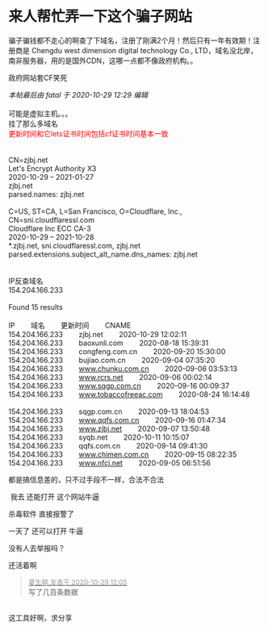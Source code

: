 # 来人帮忙弄一下这个骗子网站


骗子骗钱都不走心的啊<img src="static/image/smiley/default/sweat.gif" smilieid="10" border="0" alt="" />查了下域名，注册了刚满2个月！然后只有一年有效期！注册商是 Chengdu west dimension digital technology Co., LTD，域名没北岸，南非服务器，用的是国外CDN，这哪一点都不像政府机构。。

政府网站套CF笑死

<i class="pstatus"> 本帖最后由 fatal 于 2020-10-29 12:29 编辑 </i><br />
<br />
可能是虚拟主机。。。<br />
挂了那么多域名<br />
<font color="Red">更新时间和它lets证书时间包括cf证书时间基本一致<br />
</font><br />
<br />
 CN=zjbj.net<br />
 Let's Encrypt Authority X3<br />
 2020-10-29 – 2021-01-27<br />
 zjbj.net<br />
 parsed.names: zjbj.net<br />
<br />
 C=US, ST=CA, L=San Francisco, O=Cloudflare, Inc., CN=sni.cloudflaressl.com<br />
 Cloudflare Inc ECC CA-3<br />
 2020-10-29 – 2021-10-28<br />
 *.zjbj.net, sni.cloudflaressl.com, zjbj.net<br />
 parsed.extensions.subject_alt_name.dns_names: zjbj.net<br />
<br />
<br />
IP反查域名<br />
154.204.166.233<br />
 <br />
Found 15 results<br />
<br />
IP&nbsp; &nbsp; &nbsp; &nbsp; 域名&nbsp; &nbsp; &nbsp; &nbsp; 更新时间&nbsp; &nbsp; &nbsp; &nbsp; CNAME<br />
154.204.166.233&nbsp; &nbsp; &nbsp; &nbsp; zjbj.net&nbsp; &nbsp; &nbsp; &nbsp; 2020-10-29 12:02:11&nbsp; &nbsp; &nbsp; &nbsp; <br />
154.204.166.233&nbsp; &nbsp; &nbsp; &nbsp; baoxunli.com&nbsp; &nbsp; &nbsp; &nbsp; 2020-08-18 15:39:31&nbsp; &nbsp; &nbsp; &nbsp; <br />
154.204.166.233&nbsp; &nbsp; &nbsp; &nbsp; congfeng.com.cn&nbsp; &nbsp; &nbsp; &nbsp; 2020-09-20 15:30:00&nbsp; &nbsp; &nbsp; &nbsp; <br />
154.204.166.233&nbsp; &nbsp; &nbsp; &nbsp; bujiao.com.cn&nbsp; &nbsp; &nbsp; &nbsp; 2020-09-04 07:35:20&nbsp; &nbsp; &nbsp; &nbsp; <br />
154.204.166.233&nbsp; &nbsp; &nbsp; &nbsp; www.chunku.com.cn&nbsp; &nbsp; &nbsp; &nbsp; 2020-09-06 03:53:13&nbsp; &nbsp; &nbsp; &nbsp; <br />
154.204.166.233&nbsp; &nbsp; &nbsp; &nbsp; www.rcrs.net&nbsp; &nbsp; &nbsp; &nbsp; 2020-09-06 00:02:14&nbsp; &nbsp; &nbsp; &nbsp; <br />
154.204.166.233&nbsp; &nbsp; &nbsp; &nbsp; www.sqgp.com.cn&nbsp; &nbsp; &nbsp; &nbsp; 2020-09-16 00:09:37&nbsp; &nbsp; &nbsp; &nbsp; <br />
154.204.166.233&nbsp; &nbsp; &nbsp; &nbsp; www.tobaccofreeac.com&nbsp; &nbsp; &nbsp; &nbsp; 2020-08-24 16:14:48&nbsp; &nbsp; &nbsp; &nbsp; <br />
154.204.166.233&nbsp; &nbsp; &nbsp; &nbsp; sqgp.com.cn&nbsp; &nbsp; &nbsp; &nbsp; 2020-09-13 18:04:53&nbsp; &nbsp; &nbsp; &nbsp; <br />
154.204.166.233&nbsp; &nbsp; &nbsp; &nbsp; www.qqfs.com.cn&nbsp; &nbsp; &nbsp; &nbsp; 2020-09-16 01:47:34&nbsp; &nbsp; &nbsp; &nbsp; <br />
154.204.166.233&nbsp; &nbsp; &nbsp; &nbsp; www.zjbj.net&nbsp; &nbsp; &nbsp; &nbsp; 2020-09-07 13:50:48&nbsp; &nbsp; &nbsp; &nbsp; <br />
154.204.166.233&nbsp; &nbsp; &nbsp; &nbsp; syqb.net&nbsp; &nbsp; &nbsp; &nbsp; 2020-10-11 10:15:07&nbsp; &nbsp; &nbsp; &nbsp; <br />
154.204.166.233&nbsp; &nbsp; &nbsp; &nbsp; qqfs.com.cn&nbsp; &nbsp; &nbsp; &nbsp; 2020-09-14 09:41:30&nbsp; &nbsp; &nbsp; &nbsp; <br />
154.204.166.233&nbsp; &nbsp; &nbsp; &nbsp; www.chimen.com.cn&nbsp; &nbsp; &nbsp; &nbsp; 2020-09-15 08:22:35&nbsp; &nbsp; &nbsp; &nbsp; <br />
154.204.166.233&nbsp; &nbsp; &nbsp; &nbsp; www.nfcj.net&nbsp; &nbsp; &nbsp; &nbsp; 2020-09-05 06:51:56

都是搞信息差的，只不过手段不一样，合法不合法

<img src="static/image/smiley/default/lol.gif" smilieid="12" border="0" alt="" /> 我去 还能打开 这个网站牛逼

杀毒软件 直接报警了

一天了 还可以打开 牛逼

没有人去举报吗？<img src="static/image/smiley/default/lol.gif" smilieid="12" border="0" alt="" />

还活着啊

<div class="quote"><blockquote><font size="2"><a href="https://www.hostloc.com/forum.php?mod=redirect&amp;goto=findpost&amp;pid=9368594&amp;ptid=759745" target="_blank"><font color="#999999">夏生啊 发表于 2020-10-29 12:05</font></a></font><br />
写了几百条数据</blockquote></div><br />
这工具好啊，求分享
